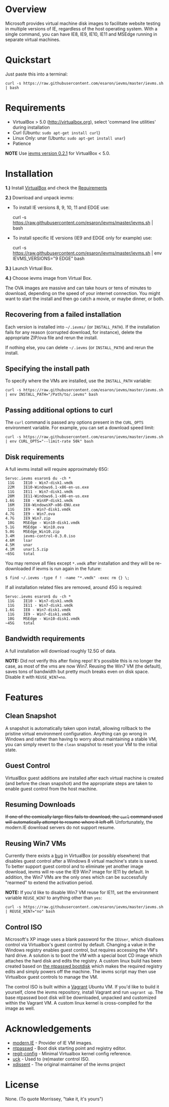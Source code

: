 Overview
========

Microsoft provides virtual machine disk images to facilitate website testing 
in multiple versions of IE, regardless of the host operating system. 
With a single command, you can have IE8,
IE9, IE10, IE11 and MSEdge running in separate virtual machines.


Quickstart
==========

Just paste this into a terminal: 

    curl -s https://raw.githubusercontent.com/esaron/ievms/master/ievms.sh | bash


Requirements
============

* VirtualBox > 5.0 (http://virtualbox.org), select 'command line utilities' during installation
* Curl (Ubuntu: `sudo apt-get install curl`)
* Linux Only: unar (Ubuntu: `sudo apt-get install unar`)
* Patience

**NOTE** Use [ievms version 0.2.1](https://github.com/esaron/ievms/raw/v0.2.1/ievms.sh) for VirtualBox < 5.0.


Installation
============

**1.)** Install [VirtualBox](http://virtualbox.org) and check the [Requirements](#requirements)

**2.)** Download and unpack ievms:

   * To install IE versions 8, 9, 10, 11 and EDGE use:

        curl -s https://raw.githubusercontent.com/esaron/ievms/master/ievms.sh | bash

   * To install specific IE versions (IE9 and EDGE only for example) use:

        curl -s https://raw.githubusercontent.com/esaron/ievms/master/ievms.sh | env IEVMS_VERSIONS="9 EDGE" bash

**3.)** Launch Virtual Box.

**4.)** Choose ievms image from Virtual Box.

The OVA images are massive and can take hours or tens of minutes to 
download, depending on the speed of your internet connection. You might want
to start the install and then go catch a movie, or maybe dinner, or both. 


Recovering from a failed installation
-------------------------------------

Each version is installed into `~/.ievms/` (or `INSTALL_PATH`). If the installation fails
for any reason (corrupted download, for instance), delete the appropriate ZIP/ova file
and rerun the install.

If nothing else, you can delete `~/.ievms` (or `INSTALL_PATH`) and rerun the install.


Specifying the install path
---------------------------

To specify where the VMs are installed, use the `INSTALL_PATH` variable:

    curl -s https://raw.githubusercontent.com/esaron/ievms/master/ievms.sh | env INSTALL_PATH="/Path/to/.ievms" bash


Passing additional options to curl
----------------------------------

The `curl` command is passed any options present in the `CURL_OPTS` 
environment variable. For example, you can set a download speed limit:

    curl -s https://raw.githubusercontent.com/esaron/ievms/master/ievms.sh | env CURL_OPTS="--limit-rate 50k" bash


Disk requirements
-----------------

A full ievms install will require approximately 65G:

    Servo:.ievms esaron$ du -ch *
     11G    IE10 - Win7-disk1.vmdk
     22M    IE10-Windows6.1-x86-en-us.exe
     11G    IE11 - Win7-disk1.vmdk
     28M    IE11-Windows6.1-x86-en-us.exe
    1.6G    IE8 - WinXP-disk1.vmdk
     16M    IE8-WindowsXP-x86-ENU.exe
     11G    IE9 - Win7-disk1.vmdk
    4.7G    IE9 - Win7.ova
    4.7G    IE9_Win7.zip
     10G    MSEdge - Win10-disk1.vmdk
    5.1G    MSEdge - Win10.ova
    5.0G    MSEdge_Win10.zip
    3.4M    ievms-control-0.3.0.iso
    4.6M    lsar
    4.5M    unar
    4.1M    unar1.5.zip
    ~65G    total
   
You may remove all files except `*.vmdk` after installation and they will be
re-downloaded if ievms is run again in the future:

    $ find ~/.ievms -type f ! -name "*.vmdk" -exec rm {} \;

If all installation related files are removed, around 45G is required:

    Servo:.ievms esaron$ du -ch *
     11G    IE10 - Win7-disk1.vmdk
     11G    IE11 - Win7-disk1.vmdk
    1.6G    IE8 - Win7-disk1.vmdk
     11G    IE9 - Win7-disk1.vmdk
     10G    MSEdge - Win10-disk1.vmdk
    ~45G    total


Bandwidth requirements
----------------------

A full installation will download roughly 12.5G of data.

**NOTE:** Did not verify this after fixing repo! It's possible this is no
longer the case, as most of the vms are now Win7. Reusing the Win7 VM (the
default), saves tons of bandwidth but pretty much breaks even on disk space.
Disable it with `REUSE_WIN7=no`.


Features
========


Clean Snapshot
--------------

A snapshot is automatically taken upon install, allowing rollback to the
pristine virtual environment configuration. Anything can go wrong in 
Windows and rather than having to worry about maintaining a stable VM,
you can simply revert to the `clean` snapshot to reset your VM to the
initial state.


Guest Control
-------------

VirtualBox guest additions are installed after each virtual machine is created
(and before the clean snapshot) and the appropriate steps are taken to enable
guest control from the host machine.


Resuming Downloads
------------------

~~If one of the comically large files fails to download, the `curl` 
command used will automatically attempt to resume where it left off.~~
Unfortunately, the modern.IE download servers do not support resume.

Reusing Win7 VMs
----------------

Currently there exists a [bug](https://www.virtualbox.org/ticket/11134) in 
VirtualBox (or possibly elsewhere) that disables guest control after a Windows 8
virtual machine's state is saved. To better support guest control and to
eliminate yet another image download, ievms will re-use the IE9 Win7 image for
IE11 by default. In addition, the Win7 VMs are the only ones which can
be successfully "rearmed" to extend the activation period.

**NOTE:** If you'd like to disable Win7 VM reuse for IE11, set the environment 
variable `REUSE_WIN7` to anything other than `yes`:

    curl -s https://raw.githubusercontent.com/esaron/ievms/master/ievms.sh | REUSE_WIN7="no" bash

Control ISO
-----------

Microsoft's XP image uses a blank password for the `IEUser`, which disallows
control via Virtualbox's guest control by default. Changing a value in the
Windows registry enables guest control, but requires accessing the VM's hard
drive. A solution is to boot the VM with a special boot CD image which attaches
the hard disk and edits the registry. A custom linux build has been created
based on [the ntpasswd bootdisk](http://pogostick.net/~pnh/ntpasswd/) which
makes the required registry edits and simply powers off the machine. The ievms
script may then use Virtualbox guest controls to manage the VM.

The control ISO is built within a [Vagrant](http://vagrantup.com) Ubuntu VM.
If you'd like to build it yourself, clone the ievms repository, install
Vagrant and run `vagrant up`. The base ntpasswd boot disk will be downloaded, 
unpacked and customized within the Vagrant VM. A custom linux kernel is 
cross-compiled for the image as well.


Acknowledgements
================

* [modern.IE](http://modern.ie) - Provider of IE VM images.
* [ntpasswd](http://pogostick.net/~pnh/ntpasswd/) - Boot disk starting point
and registry editor.
* [regit-config](https://github.com/regit/regit-config) - Minimal Virtualbox
kernel config reference.
* [uck](http://sourceforge.net/projects/uck/) - Used to (re)master control ISO.
* [xdissent](http://github.com/xdissent/ievms) - The original maintainer of the
ievms project

License
=======

None. (To quote Morrissey, "take it, it's yours")
